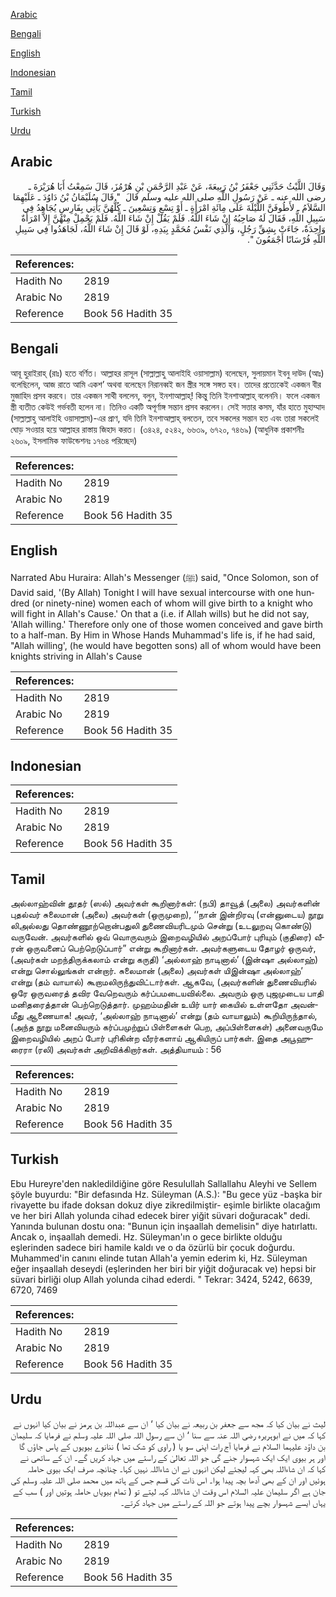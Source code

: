 [Arabic](#arabic)

[Bengali](#bengali)

[English](#english)

[Indonesian](#indonesian)

[Tamil](#tamil)

[Turkish](#turkish)

[Urdu](#urdu)

## Arabic


<div dir="rtl" lang="ar" style={{fontSize:'larger',backgroundColor:'#f8f9fa',padding:20}}>
وَقَالَ اللَّيْثُ حَدَّثَنِي جَعْفَرُ بْنُ رَبِيعَةَ، عَنْ عَبْدِ الرَّحْمَنِ بْنِ هُرْمُزَ، قَالَ سَمِعْتُ أَبَا هُرَيْرَةَ ـ رضى الله عنه ـ عَنْ رَسُولِ اللَّهِ صلى الله عليه وسلم قَالَ ‏ "‏ قَالَ سُلَيْمَانُ بْنُ دَاوُدَ ـ عَلَيْهِمَا السَّلاَمُ ـ لأَطُوفَنَّ اللَّيْلَةَ عَلَى مِائَةِ امْرَأَةٍ ـ أَوْ تِسْعٍ وَتِسْعِينَ ـ كُلُّهُنَّ يَأْتِي بِفَارِسٍ يُجَاهِدُ فِي سَبِيلِ اللَّهِ، فَقَالَ لَهُ صَاحِبُهُ إِنْ شَاءَ اللَّهُ‏.‏ فَلَمْ يَقُلْ إِنْ شَاءَ اللَّهُ‏.‏ فَلَمْ يَحْمِلْ مِنْهُنَّ إِلاَّ امْرَأَةٌ وَاحِدَةٌ، جَاءَتْ بِشِقِّ رَجُلٍ، وَالَّذِي نَفْسُ مُحَمَّدٍ بِيَدِهِ، لَوْ قَالَ إِنْ شَاءَ اللَّهُ، لَجَاهَدُوا فِي سَبِيلِ اللَّهِ فُرْسَانًا أَجْمَعُونَ ‏"‏‏.‏
</div>
<div style={{backgroundColor:'#f8f9fa',padding:20, marginBottom: 10}}><table> <thead> <tr> <th>References:</th> <th></th> </tr> </thead> <tbody><tr><td>Hadith No</td><td>2819</td></tr><tr><td>Arabic No</td><td>2819</td></tr><tr><td>Reference</td><td>Book 56 Hadith 35</td></tr></tbody></table></div>

## Bengali


<div dir="ltr" lang="bn" style={{fontSize:'larger',backgroundColor:'#f8f9fa',padding:20}}>
আবূ হুরাইরাহ্ (রাঃ) হতে বর্ণিত। আল্লাহর রাসূল (সাল্লাল্লাহু আলাইহি ওয়াসাল্লাম) বলেছেন, সুলায়মান ইবনু দাউদ (আঃ) বলেছিলেন, আজ রাতে আমি একশ’ অথবা বলেছেন নিরানব্বই জন স্ত্রীর সঙ্গে সঙ্গত হব। তাদের প্রত্যেকেই একজন বীর মুজাহিদ প্রসব করবে। তার একজন সাথী বললেন, বলুন, ইনশাআল্লাহ্! কিন্তু তিনি ইনশাআল্লাহ্ বলেননি। ফলে একজন স্ত্রী ব্যতীত কেউই গর্ভবতী হলেন না। তিনিও একটি অপূর্ণাঙ্গ সন্তান প্রসব করলেন। সেই সত্তার কসম, যাঁর হাতে মুহাম্মাদ (সাল্লাল্লাহু আলাইহি ওয়াসাল্লাম)-এর প্রাণ, যদি তিনি ইনশাআল্লাহ্ বলতেন, তবে সকলের সন্তান হত এবং তারা সকলেই ঘোড় সওয়ার হয়ে আল্লাহর রাস্তায় জিহাদ করত। (৩৪২৪, ৫২৪২, ৬৬৩৯, ৬৭২০, ৭৪৬৯) (আধুনিক প্রকাশনীঃ ২৬০৯, ইসলামিক ফাউন্ডেশনঃ ১৭৬৪ পরিচ্ছেদ)
</div>
<div style={{backgroundColor:'#f8f9fa',padding:20, marginBottom: 10}}><table> <thead> <tr> <th>References:</th> <th></th> </tr> </thead> <tbody><tr><td>Hadith No</td><td>2819</td></tr><tr><td>Arabic No</td><td>2819</td></tr><tr><td>Reference</td><td>Book 56 Hadith 35</td></tr></tbody></table></div>

## English


<div dir="ltr" lang="en" style={{fontSize:'larger',backgroundColor:'#f8f9fa',padding:20}}>
Narrated Abu Huraira: Allah's Messenger (ﷺ) said, "Once Solomon, son of David said, '(By Allah) Tonight I will have sexual intercourse with one hundred (or ninety-nine) women each of whom will give birth to a knight who will fight in Allah's Cause.' On that a (i.e. if Allah wills) but he did not say, 'Allah willing.' Therefore only one of those women conceived and gave birth to a half-man. By Him in Whose Hands Muhammad's life is, if he had said, "Allah willing', (he would have begotten sons) all of whom would have been knights striving in Allah's Cause
</div>
<div style={{backgroundColor:'#f8f9fa',padding:20, marginBottom: 10}}><table> <thead> <tr> <th>References:</th> <th></th> </tr> </thead> <tbody><tr><td>Hadith No</td><td>2819</td></tr><tr><td>Arabic No</td><td>2819</td></tr><tr><td>Reference</td><td>Book 56 Hadith 35</td></tr></tbody></table></div>

## Indonesian


<div dir="ltr" lang="id" style={{fontSize:'larger',backgroundColor:'#f8f9fa',padding:20}}>

</div>
<div style={{backgroundColor:'#f8f9fa',padding:20, marginBottom: 10}}><table> <thead> <tr> <th>References:</th> <th></th> </tr> </thead> <tbody><tr><td>Hadith No</td><td>2819</td></tr><tr><td>Arabic No</td><td>2819</td></tr><tr><td>Reference</td><td>Book 56 Hadith 35</td></tr></tbody></table></div>

## Tamil


<div dir="ltr" lang="ta" style={{fontSize:'larger',backgroundColor:'#f8f9fa',padding:20}}>
அல்லாஹ்வின் தூதர் (ஸல்) அவர்கள் கூறினார்கள்: (நபி) தாவூத் (அலை) அவர்களின் புதல்வர் சுலைமான் (அலை) அவர்கள் (ஒருமுறை), ‘‘நான் இன்றிரவு (என்னுடைய) நூறு லிஅல்லது தொண்ணூற்றொன்பதுலி துணைவியரிடமும் சென்று (உடலுறவு கொண்டு) வருவேன். அவர்களில் ஒவ் வொருவரும் இறைவழியில் அறப்போர் புரியும் (குதிரை) வீரன் ஒருவனைப் பெற்றெடுப்பார்” என்று கூறினார்கள். அவர்களுடைய தோழர் ஒருவர், (அவர்கள் மறந்திருக்கலாம் என்று கருதி) ‘அல்லாஹ் நாடினால்’ (இன்ஷா அல்லாஹ்) என்று சொல்லுங்கள் என்றார். சுலைமான் (அலை) அவர்கள் யிஇன்ஷா அல்லாஹ்’ என்று (தம் வாயால்) கூறாமலிருந்துவிட்டார்கள். ஆகவே, (அவர்களின் துணைவியரில் ஒரே ஒருவரைத் தவிர வேறெவரும் கர்ப்பமடையவில்லை. அவரும் ஒரு புஜமுடைய பாதி மனிதரைத்தான் பெற்றெடுத்தார். முஹம்மதின் உயிர் யார் கையில் உள்ளதோ அவன்மீது ஆணையாக! அவர், ‘அல்லாஹ் நாடினால்’ என்று (தம் வாயாலும்) கூறியிருந்தால், (அந்த நூறு மனைவியரும் கர்ப்பமுற்றுப் பிள்ளைகள் பெற, அப்பிள்ளைகள்) அனைவருமே இறைவழியில் அறப் போர் புரிகின்ற வீரர்களாய் ஆகியிருப் பார்கள். இதை அபூஹுரைரா (ரலி) அவர்கள் அறிவிக்கிறார்கள். அத்தியாயம் : 56
</div>
<div style={{backgroundColor:'#f8f9fa',padding:20, marginBottom: 10}}><table> <thead> <tr> <th>References:</th> <th></th> </tr> </thead> <tbody><tr><td>Hadith No</td><td>2819</td></tr><tr><td>Arabic No</td><td>2819</td></tr><tr><td>Reference</td><td>Book 56 Hadith 35</td></tr></tbody></table></div>

## Turkish


<div dir="ltr" lang="tr" style={{fontSize:'larger',backgroundColor:'#f8f9fa',padding:20}}>
Ebu Hureyre'den nakledildiğine göre Resulullah Sallallahu Aleyhi ve Sellem şöyle buyurdu: "Bir defasında Hz. Süleyman (A.S.): "Bu gece yüz -başka bir rivayette bu ifade doksan dokuz diye zikredilmiştir- eşimle birlikte olacağım ve her biri Allah yolunda cihad edecek birer yiğit süvari doğuracak" dedi. Yanında bulunan dostu ona: "Bunun için inşaallah demelisin" diye hatırlattı. Ancak o, inşaallah demedi. Hz. Süleyman'ın o gece birlikte olduğu eşlerinden sadece biri hamile kaldı ve o da özürlü bir çocuk doğurdu. Muhammed'in canını elinde tutan Allah'a yemin ederim ki, Hz. Süleyman eğer inşaallah deseydi (eşlerinden her biri bir yiğit doğuracak ve) hepsi bir süvari birliği olup Allah yolunda cihad ederdi. " Tekrar: 3424, 5242, 6639, 6720, 7469
</div>
<div style={{backgroundColor:'#f8f9fa',padding:20, marginBottom: 10}}><table> <thead> <tr> <th>References:</th> <th></th> </tr> </thead> <tbody><tr><td>Hadith No</td><td>2819</td></tr><tr><td>Arabic No</td><td>2819</td></tr><tr><td>Reference</td><td>Book 56 Hadith 35</td></tr></tbody></table></div>

## Urdu


<div dir="rtl" lang="ur" style={{fontSize:'larger',backgroundColor:'#f8f9fa',padding:20}}>
لیث نے بیان کیا کہ مجھ سے جعفر بن ربیعہ نے بیان کیا ‘ ان سے عبداللہ بن ہرمز نے بیان کیا انہوں نے کہا کہ میں نے ابوہریرہ رضی اللہ عنہ سے سنا ‘ ان سے رسول اللہ صلی اللہ علیہ وسلم نے فرمایا کہ سلیمان بن داؤد علیہما السلام نے فرمایا آج رات اپنی سو یا ( راوی کو شک تھا ) ننانوے بیویوں کے پاس جاؤں گا اور ہر بیوی ایک ایک شہسوار جنے گی جو اللہ تعالیٰ کے راستے میں جہاد کریں گے۔ ان کے ساتھی نے کہا کہ ان شاءاللہ بھی کہہ لیجئے لیکن انہوں نے ان شاءاللہ نہیں کہا۔ چنانچہ صرف ایک بیوی حاملہ ہوئیں اور ان کے بھی آدھا بچہ پیدا ہوا۔ اس ذات کی قسم جس کے ہاتھ میں محمد صلی اللہ علیہ وسلم کی جان ہے اگر سلیمان علیہ السلام اس وقت ان شاءاللہ کہہ لیتے تو ( تمام بیویاں حاملہ ہوتیں اور ) سب کے یہاں ایسے شہسوار بچے پیدا ہوتے جو اللہ کے راستے میں جہاد کرتے۔
</div>
<div style={{backgroundColor:'#f8f9fa',padding:20, marginBottom: 10}}><table> <thead> <tr> <th>References:</th> <th></th> </tr> </thead> <tbody><tr><td>Hadith No</td><td>2819</td></tr><tr><td>Arabic No</td><td>2819</td></tr><tr><td>Reference</td><td>Book 56 Hadith 35</td></tr></tbody></table></div>